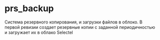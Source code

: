 # prs_backup

Система резервного копирования, и загрузки файлов в облоко.
В первой ревизии создает резервные копии с заданной периодичностью и загружает их в облако Selectel
